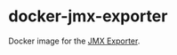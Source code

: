 # docker-jmx-exporter
Docker image for the [JMX Exporter](https://github.com/prometheus/jmx_exporter).
